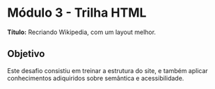 # Módulo 3 - Trilha HTML

**Título:** Recriando Wikipedia, com um layout melhor.

## Objetivo
Este desafio consistiu em treinar a estrutura do site, e também aplicar conhecimentos adiquiridos sobre semântica e acessibilidade.


